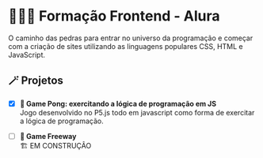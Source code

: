 # 👩🏻‍💻 Formação Frontend - Alura

O caminho das pedras para entrar no universo da programação e começar com a criação de sites utilizando as linguagens populares CSS, HTML e JavaScript.

## 🪄 Projetos

- [x] __🏓 Game Pong: exercitando a lógica de programação em JS__ <br/>
 Jogo desenvolvido no P5.js todo em javascript como forma de exercitar a lógica de programação.
- [ ] __🚗 Game Freeway__ <br/>
🏗️ EM CONSTRUÇÂO

